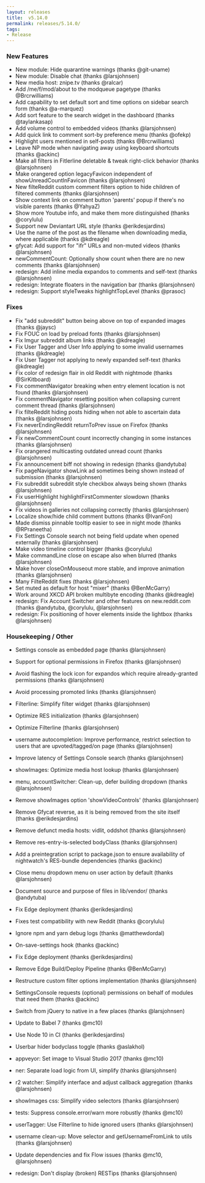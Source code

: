```yaml
---
layout: releases
title:  v5.14.0
permalink: releases/5.14.0/
tags:
- Release
---
```


### New Features

- New module: Hide quarantine warnings (thanks @git-uname)
- New module: Disable chat (thanks @larsjohnsen)
- New media host: znipe.tv (thanks @ralcar)
- Add /me/f/mod/about to the modqueue pagetype (thanks @Brcrwilliams)
- Add capability to set default sort and time options on sidebar search form (thanks @a-marquez)
- Add sort feature to the search widget in the dashboard (thanks @taylankasap)
- Add volume control to embedded videos (thanks @larsjohnsen)
- Add quick link to comment sort-by preference menu (thanks @ofekp)
- Highlight users mentioned in self-posts (thanks @Brcrwilliams)
- Leave NP mode when navigating away using keyboard shortcuts (thanks @ackinc)
- Make all filters in Fitlerline deletable & tweak right-click behavior (thanks @larsjohnsen)
- Make orangered option legacyFavicon independent of showUnreadCountInFavicon (thanks @larsjohnsen)
- New filteReddit custom comment filters option to hide children of filtered comments (thanks @larsjohnsen)
- Show context link on comment button 'parents' popup if there's no visible parents (thanks @YahyaZ)
- Show more Youtube info, and make them more distinguished (thanks @corylulu)
- Support new Deviantart URL style (thanks @erikdesjardins)
- Use the name of the post as the filename when downloading media, where applicable (thanks @kdreagle)
- gfycat: Add support for "ifr" URLs and non-muted videos (thanks @larsjohnsen)
- newCommentCount: Optionally show count when there are no new comments (thanks @larsjohnsen)
- redesign: Add inline media expandos to comments and self-text (thanks @larsjohnsen)
- redesign: Integrate floaters in the navigation bar (thanks @larsjohnsen)
- redesign: Support styleTweaks highlightTopLevel (thanks @prasoc)

### Fixes

- Fix "add subreddit" button being above on top of expanded images (thanks @jaysc)
- Fix FOUC on load by preload fonts (thanks @larsjohnsen)
- Fix Imgur subreddit album links (thanks @kdreagle)
- Fix User Tagger and User Info applying to some invalid usernames (thanks @kdreagle)
- Fix User Tagger not applying to newly expanded self-text (thanks @kdreagle)
- Fix color of redesign flair in old Reddit with nightmode (thanks @SirKitboard)
- Fix commentNavigator breaking when entry element location is not found (thanks @larsjohnsen)
- Fix commentNavigator resetting position when collapsing current comment thread (thanks @larsjohnsen)
- Fix filteReddit hiding posts hiding when not able to ascertain data (thanks @larsjohnsen)
- Fix neverEndingReddit returnToPrev issue on Firefox (thanks @larsjohnsen)
- Fix newCommentCount count incorrectly changing in some instances (thanks @larsjohnsen)
- Fix orangered multicasting outdated unread count (thanks @larsjohnsen)
- Fix announcement biff not showing in redesign (thanks @andytuba)
- Fix pageNavigator showLink ad sometimes being shown instead of submission (thanks @larsjohnsen)
- Fix subreddit subreddit style checkbox always being shown (thanks @larsjohnsen)
- Fix userHighlight highlightFirstCommenter slowdown (thanks @larsjohnsen)
- Fix videos in galleries not collapsing correctly (thanks @larsjohnsen)
- Localize show/hide child comment buttons (thanks @IvanFon)
- Made dismiss pinnable tooltip easier to see in night mode (thanks @RPraneetha)
- Fix Settings Console search not being field update when opened externally (thanks @larsjohnsen)
- Make video timeline control bigger (thanks @corylulu)
- Make commandLine close on escape also when blurred (thanks @larsjohnsen)
- Make hover closeOnMouseout more stable, and improve animation (thanks @larsjohnsen)
- Many FilteReddit fixes (thanks @larsjohnsen)
- Set muted as default for host "mixer" (thanks @BenMcGarry)
- Work around XKCD API broken multibyte encoding (thanks @kdreagle)
- redesign: Fix Account Switcher and other features on new.reddit.com (thanks @andytuba, @corylulu, @larsjohnsen)
- redesign: Fix positioning of hover elements inside the lightbox (thanks @larsjohnsen)

### Housekeeping / Other

- Settings console as embedded page (thanks @larsjohnsen)
- Support for optional permissions in Firefox (thanks @larsjohnsen) 
- Avoid flashing the lock icon for expandos which require already-granted permissions (thanks @larsjohnsen)
- Avoid processing promoted links (thanks @larsjohnsen)
- Filterline: Simplify filter widget (thanks @larsjohnsen)

- Optimize RES initialization (thanks @larsjohnsen)
- Optimize Filterline (thanks @larsjohnsen)
- username autocompletion: Improve performance, restrict selection to users that are upvoted/tagged/on page (thanks @larsjohnsen)
- Improve latency of Settings Console search (thanks @larsjohnsen)
- showImages: Optimize media host lookup (thanks @larsjohnsen)
- menu, accountSwitcher: Clean-up, defer building dropdown (thanks @larsjohnsen)

- Remove showImages option 'showVideoControls' (thanks @larsjohnsen)
- Remove Gfycat reverse, as it is being removed from the site itself (thanks @erikdesjardins)
- Remove defunct media hosts: vidlit, oddshot (thanks @larsjohnsen)
- Remove res-entry-is-selected bodyClass (thanks @larsjohnsen)

- Add a preintegration script to package.json to ensure availability of nightwatch's RES-bundle dependencies (thanks @ackinc)
- Close menu dropdown menu on user action by default (thanks @larsjohnsen)
- Document source and purpose of files in lib/vendor/ (thanks @andytuba)
- Fix Edge deployment (thanks @erikdesjardins)
- Fixes test compatibility with new Reddit (thanks @corylulu)
- Ignore npm and yarn debug logs (thanks @matthewdordal)
- On-save-settings hook (thanks @ackinc)
- Fix Edge deployment (thanks @erikdesjardins)
- Remove Edge Build/Deploy Pipeline (thanks @BenMcGarry)
- Restructure custom filter options implementation (thanks @larsjohnsen)
- SettingsConsole requests (optional) permissions on behalf of modules that need them (thanks @ackinc)
- Switch from jQuery to native in a few places (thanks @larsjohnsen)
- Update to Babel 7 (thanks @mc10)
- Use Node 10 in CI (thanks @erikdesjardins)
- Userbar hider bodyclass toggle (thanks @aslakhol)
- appveyor: Set image to Visual Studio 2017 (thanks @mc10)
- ner: Separate load logic from UI, simplify (thanks @larsjohnsen)
- r2 watcher: Simplify interface and adjust callback aggregation (thanks @larsjohnsen)
- showImages css: Simplify video selectors (thanks @larsjohnsen)
- tests: Suppress console.error/warn more robustly (thanks @mc10)
- userTagger: Use Filterline to hide ignored users (thanks @larsjohnsen)
- username clean-up: Move selector and getUsernameFromLink to utils (thanks @larsjohnsen)
- Update dependencies and fix Flow issues (thanks @mc10, @larsjohnsen)
- redesign: Don't display (broken) RESTips (thanks @larsjohnsen)
